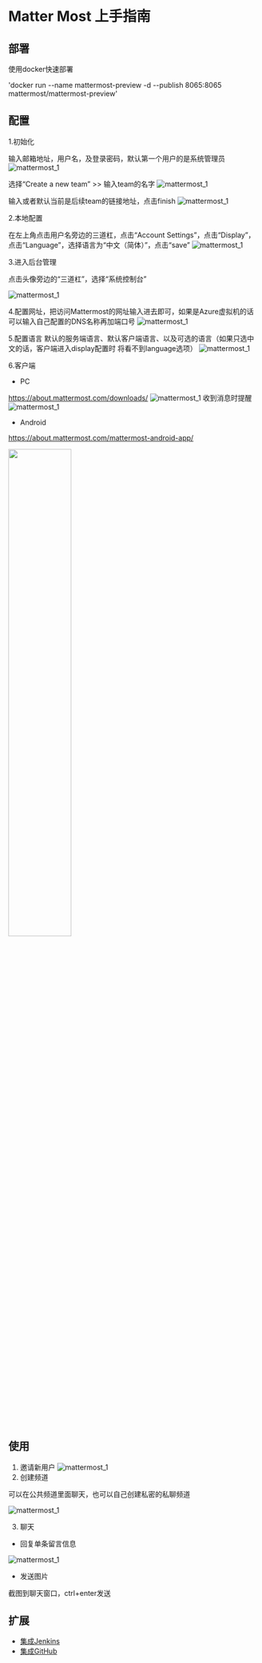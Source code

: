 # Matter Most 上手指南

## 部署

使用docker快速部署

'docker run --name mattermost-preview -d --publish 8065:8065 mattermost/mattermost-preview'


## 配置
1.初始化 

输入邮箱地址，用户名，及登录密码，默认第一个用户的是系统管理员
![mattermost_1](../images/mattermost_base_1.png)

选择“Create a new team” >> 输入team的名字
![mattermost_1](../images/mattermost_base_2.png)

输入或者默认当前是后续team的链接地址，点击finish
![mattermost_1](../images/mattermost_base_3.png)

2.本地配置

在左上角点击用户名旁边的三道杠，点击“Account Settings”，点击“Display”，点击“Language”，选择语言为“中文（简体）”，点击“save”
![mattermost_1](../images/mattermost_base_4.png)

3.进入后台管理

点击头像旁边的“三道杠”，选择“系统控制台”

![mattermost_1](../images/mattermost_base_5.png)

4.配置网址，把访问Mattermost的网址输入进去即可，如果是Azure虚拟机的话可以输入自己配置的DNS名称再加端口号
![mattermost_1](../images/mattermost_base_6.png)

5.配置语言
默认的服务端语言、默认客户端语言、以及可选的语言（如果只选中文的话，客户端进入display配置时 将看不到language选项）
![mattermost_1](../images/mattermost_base_7.png)

6.客户端

* PC

https://about.mattermost.com/downloads/
![mattermost_1](../images/mattermost_base_8.png)
收到消息时提醒
![mattermost_1](../images/mattermost_base_9.png)

* Android

https://about.mattermost.com/mattermost-android-app/

<img src="../images/mattermost_base_10.jpg" width="50%">


## 使用
1. 邀请新用户
![mattermost_1](../images/mattermost_base_13.png)
2. 创建频道

可以在公共频道里面聊天，也可以自己创建私密的私聊频道

![mattermost_1](../images/mattermost_base_14.png)

3. 聊天

* 回复单条留言信息

![mattermost_1](../images/mattermost_base_15.png)
* 发送图片

截图到聊天窗口，ctrl+enter发送


## 扩展

+ [集成Jenkins](jenkins.md)
+ [集成GitHub](github.md)
